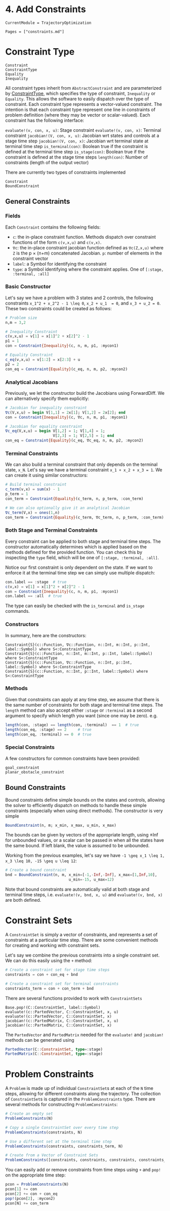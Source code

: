 # 4. Add Constraints
```@meta
CurrentModule = TrajectoryOptimization
```

```@contents
Pages = ["constraints.md"]
```

# Constraint Type
```@docs
Constraint
ConstraintType
Equality
Inequality
```
All constraint types inherit from `AbstractConstraint` and are parameterized by [ConstraintType](@ref), which specifies the type of constraint, `Inequality` or `Equality`. This allows the software to easily dispatch over the type of constraint. Each constraint type represents a vector-valued constraint. The intention is that each constraint type represent one line in constraints of problem definition (where they may be vector or scalar-valued). Each constraint has the following interface:

`evaluate!(v, con, x, u)`: Stage constraint
`evaluate!(v, con, x)`: Terminal constraint
`jacobian!(V, con, x, u)`: Jacobian wrt states and controls at a stage time step
`jacobian!(V, con, x)`: Jacobian wrt terminal state at terminal time step
`is_terminal(con)`: Boolean true if the constraint is defined at the terminal time step
`is_stage(con)`: Boolean true if the constraint is defined at the stage time steps
`length(con)`: Number of constraints (length of the output vector)

There are currently two types of constraints implemented
```@docs
Constraint
BoundConstraint
```

## General Constraints
### Fields
Each `Constraint` contains the following fields:
* `c`: the in-place constraint function. Methods dispatch over constraint functions of the form `c(v,x,u)` and `c(v,x)`.
* `∇c`: the in-place constraint jacobian function defined as `∇c(Z,x,u)` where `Z` is the p × (n+m) concatenated Jacobian. `p`: number of elements in the constraint vector
* `label`: a Symbol for identifying the constraint
* `type`: a Symbol identifying where the constraint applies. One of `[:stage, :terminal, :all]`

### Basic Constructor
Let's say we have a problem with 3 states and 2 controls, the following constraints ``x_1^2 + x_2^2 - 1 \leq 0``, ``x_2 + u_1  = 0``, and ``x_3 + u_2 = 0``. These two constraints could be created as follows:
```julia
# Problem size
n,m = 3,2

# Inequality Constraint
c(v,x,u) = v[1] = x[1]^2 + x[2]^2 - 1
p1 = 1
con = Constraint{Inequality}(c, n, m, p1, :mycon1)

# Equality Constraint
c_eq(v,x,u) = v[1:2] = x[2:3] + u
p2 = 2
con_eq = Constraint{Equality}(c_eq, n, m, p2, :mycon2)
```

### Analytical Jacobians
Previously, we let the constructor build the Jacobians using ForwardDiff. We can alternatively specify them explicitly:
```julia
# Jacobian for inequality constraint
∇c(V,x,u) = begin V[1,1] = 2x[1]; V[1,2] = 2x[2]; end
con = Constraint{Inequality}(c, ∇c, n, m, p1, :mycon1)

# Jacobian for equality constraint
∇c_eq(V,x,u) = begin V[1,2] = 1; V[1,4] = 1;
                     V[2,3] = 1; V[2,5] = 1; end
con_eq = Constraint{Equality}(c_eq, ∇c_eq, n, m, p2, :mycon2)
```

### Terminal Constraints
We can also build a terminal constraint that only depends on the terminal state, ``x_N``. Let's say we have a terminal constraint ``x_1 + x_2 + x_3 = 1``. We can create it using similar constructors:
```julia
# Build terminal constraint
c_term(v,x) = sum(x) - 1
p_term = 1
con_term = Constraint{Equality}(c_term, n, p_term, :con_term)

# We can also optionally give it an analytical Jacobian
∇c_term(V,x) = ones(1,n)
con_term = Constraint{Equality}(c_term, ∇c_term, n, p_term, :con_term)
```

### Both Stage and Terminal Constraints
Every constraint can be applied to both stage and terminal time steps. The constructor automatically determines which is applied based on the methods defined for the provided function. You can check this by inspecting the `type` field, which will be one of `[:stage, :terminal, :all]`.

Notice our first constraint is only dependent on the state. If we want to enforce it at the terminal time step we can simply use multiple dispatch:
```julia
con.label == :stage  # true
c(v,x) = v[1] = x[1]^2 + x[2]^2 - 1
con = Constraint{Inequality}(c, n, m, p1, :mycon1)
con.label == :all  # true
```

The type can easily be checked with the `is_terminal` and `is_stage` commands.

### Constructors
In summary, here are the constructors:
```
Constraint{S}(c::Function, ∇c::Function, n::Int, m::Int, p::Int, label::Symbol) where S<:ConstraintType
Constraint{S}(c::Function, n::Int, m::Int, p::Int, label::Symbol) where S<:ConstraintType
Constraint{S}(c::Function, ∇c::Function, n::Int, p::Int, label::Symbol) where S<:ConstraintType
Constraint{S}(c::Function, n::Int, p::Int, label::Symbol) where S<:ConstraintType
```

### Methods
Given that constraints can apply at any time step, we assume that there is the same number of constraints for both stage and terminal time steps. The `length` method can also accept either `:stage` or `:terminal` as a second argument to specify which length you want (since one may be zero). e.g.
```julia
length(con, :stage) == length(con, :terminal)  == 1  # true
length(con_eq, :stage) == 2     # true
length(con_eq, :terminal) == 0  # true
```

### Special Constraints
A few constructors for common constraints have been provided:

```@docs
goal_constraint
planar_obstacle_constraint
```

## Bound Constraints
Bound constraints define simple bounds on the states and controls, allowing the solver to efficiently dispatch on methods to handle these simple constraints (especially when using direct methods). The constructor is very simple

```julia
BoundConstraint(n, m; x_min, x_max, u_min, x_max)
```
The bounds can be given by vectors of the appropriate length, using ±Inf for unbounded values, or a scalar can be passed in when all the states have the same bound. If left blank, the value is assumed to be unbounded.

Working from the previous examples, let's say we have ``-1 \geq x_1 \leq 1, x_3 \leq 10, -15 \geq u \leq 12``:
```julia
# Create a bound constraint
bnd = BoundConstraint(n, m, x_min=[-1,-Inf,-Inf], x_max=[1,Inf,10],
                            u_min=-15, u_max=12)
```

Note that bound constraints are automatically valid at both stage and terminal time steps, i.e. `evaluate!(v, bnd, x, u)` and `evaluate!(v, bnd, x)` are both defined.



# Constraint Sets
A `ConstraintSet` is simply a vector of constraints, and represents a set of constraints at a particular time step. There are some convenient methods for creating and working with constraint sets.

Let's say we combine the previous constraints into a single constraint set. We can do this easily using the `+` method:
```julia
# Create a constraint set for stage time steps
constraints = con + con_eq + bnd

# Create a constraint set for terminal constraints
constraints_term = con + con_term + bnd
```

There are several functions provided to work with `ConstraintSets`
```@docs
Base.pop!(C::ConstraintSet, label::Symbol)
evaluate!(c::PartedVector, C::ConstraintSet, x, u)
evaluate!(c::PartedVector, C::ConstraintSet, x)
jacobian!(c::PartedMatrix, C::ConstraintSet, x, u)
jacobian!(c::PartedMatrix, C::ConstraintSet, x)
```

The `PartedVector` and `PartedMatrix` needed for the `evaluate!` and `jacobian!` methods can be generated using
```julia
PartedVector(C::ConstraintSet, type=:stage)
PartedMatrix(C::ConstraintSet, type=:stage)
```

# Problem Constraints
A `Problem` is made up of individual `ConstraintSet`s at each of the `N` time steps, allowing for different constraints along the trajectory. The collection of `ConstraintSet`s is captured in the `ProblemConstraints` type. There are several methods for constructing `ProblemConstraints`:
```julia
# Create an empty set
ProblemConstraints(N)

# Copy a single ConstraintSet over every time step
ProblemConstraints(constraints, N)

# Use a different set at the terminal time step
ProblemConstraints(constraints, constraints_term, N)

# Create from a Vector of Constraint Sets
ProblemConstraints([constraints, constraints, constraints, constraints_term])
```

You can easily add or remove constraints from time steps using `+` and `pop!` on the appropriate time step:
```julia
pcon = ProblemConstraints(N)
pcon[1] += con
pcon[2] += con + con_eq
pop!(pcon[2], :mycon2)
pcon[N] += con_term
```
